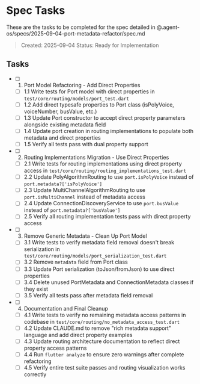 # Spec Tasks

These are the tasks to be completed for the spec detailed in @.agent-os/specs/2025-09-04-port-metadata-refactor/spec.md

> Created: 2025-09-04
> Status: Ready for Implementation

## Tasks

- [ ] 1. Port Model Refactoring - Add Direct Properties
  - [ ] 1.1 Write tests for Port model with direct properties in `test/core/routing/models/port_test.dart`
  - [ ] 1.2 Add direct typesafe properties to Port class (isPolyVoice, voiceNumber, busValue, etc.)
  - [ ] 1.3 Update Port constructor to accept direct property parameters alongside existing metadata field
  - [ ] 1.4 Update port creation in routing implementations to populate both metadata and direct properties
  - [ ] 1.5 Verify all tests pass with dual property support

- [ ] 2. Routing Implementations Migration - Use Direct Properties
  - [ ] 2.1 Write tests for routing implementations using direct property access in `test/core/routing/routing_implementations_test.dart`
  - [ ] 2.2 Update PolyAlgorithmRouting to use `port.isPolyVoice` instead of `port.metadata?['isPolyVoice']`
  - [ ] 2.3 Update MultiChannelAlgorithmRouting to use `port.isMultiChannel` instead of metadata access
  - [ ] 2.4 Update ConnectionDiscoveryService to use `port.busValue` instead of `port.metadata?['busValue']`
  - [ ] 2.5 Verify all routing implementation tests pass with direct property access

- [ ] 3. Remove Generic Metadata - Clean Up Port Model
  - [ ] 3.1 Write tests to verify metadata field removal doesn't break serialization in `test/core/routing/models/port_serialization_test.dart`
  - [ ] 3.2 Remove `metadata` field from Port class
  - [ ] 3.3 Update Port serialization (toJson/fromJson) to use direct properties
  - [ ] 3.4 Delete unused PortMetadata and ConnectionMetadata classes if they exist
  - [ ] 3.5 Verify all tests pass after metadata field removal

- [ ] 4. Documentation and Final Cleanup
  - [ ] 4.1 Write tests to verify no remaining metadata access patterns in codebase in `test/core/routing/no_metadata_access_test.dart`
  - [ ] 4.2 Update CLAUDE.md to remove "rich metadata support" language and add direct property examples
  - [ ] 4.3 Update routing architecture documentation to reflect direct property access patterns
  - [ ] 4.4 Run `flutter analyze` to ensure zero warnings after complete refactoring
  - [ ] 4.5 Verify entire test suite passes and routing visualization works correctly